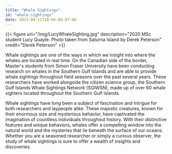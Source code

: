 ```yaml
---
title: "Whale Sightings"
id: "whale-sightings"
date: 2023-09-11T18:04:04-07:00
---
```


{{< figure url="/img/LucyWhaleSighting.jpg" description="2020 MSc student Lucy Quayle. Photo taken from Saturna Island by Derek Peterson" credit="Derek Peterson" >}}

Whale sightings are one of the ways in which we insight into where the whales are located in real time. On the Canadian side of the border, Master's students from Simon Fraser University have been conducting research on whales in the Southern Gulf Islands and are able to provide whale sightings throughout field seasons over the past several years. These researchers have worked alongside the citizen science group, the Southern Gulf Islands Whale Sightings Network (SGIWSN), made up of over 60 whale sighters located throughout the Southern Gulf Islands.

Whale sightings have long been a subject of fascination and intrigue for both researchers and laypeople alike. These majestic creatures, known for their enormous size and mysterious behavior, have captivated the imagination of countless individuals throughout history. With their distinctive features and unique behaviors, whales offer a compelling window into the natural world and the mysteries that lie beneath the surface of our oceans. Whether you are a seasoned researcher or simply a curious observer, the study of whale sightings is sure to offer a wealth of insights and discoveries.

